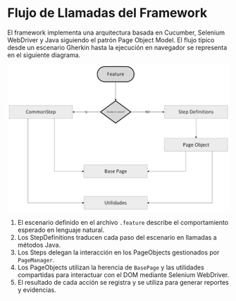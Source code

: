 # Flujo de Llamadas del Framework

El framework implementa una arquitectura basada en Cucumber, Selenium WebDriver y Java siguiendo el patrón Page Object Model. El flujo típico desde un escenario Gherkin hasta la ejecución en navegador se representa en el siguiente diagrama.

![Diagrama del flujo de llamadas desde el feature](../../images/Diagrama%20del%20flujo%20de%20llamadas%20desde%20el%20feature.png)

1. El escenario definido en el archivo `.feature` describe el comportamiento esperado en lenguaje natural.
2. Los StepDefinitions traducen cada paso del escenario en llamadas a métodos Java.
3. Los Steps delegan la interacción en los PageObjects gestionados por `PageManager`.
4. Los PageObjects utilizan la herencia de `BasePage` y las utilidades compartidas para interactuar con el DOM mediante Selenium WebDriver.
5. El resultado de cada acción se registra y se utiliza para generar reportes y evidencias.
